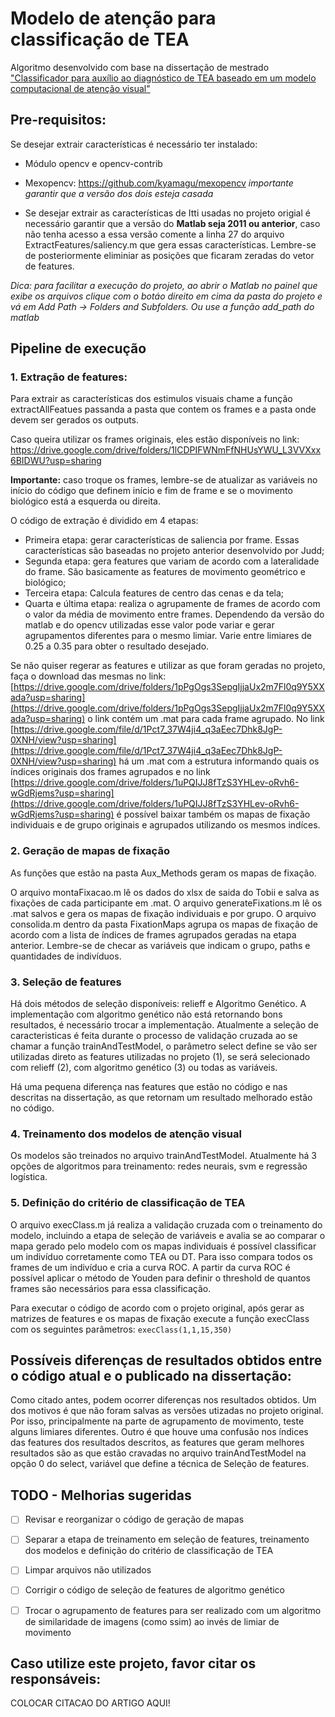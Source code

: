 # Modelo de atenção para classificação de TEA

Algoritmo desenvolvido com base na dissertação de mestrado ["Classificador para auxílio ao diagnóstico de TEA baseado em um modelo computacional de atenção visual"](https://www.teses.usp.br/teses/disponiveis/100/100131/tde-01022018-100042/publico/Corrigida_Jessica_Oliveira.pdf)

## Pre-requisitos:
Se desejar extrair características é necessário ter instalado:
- Módulo opencv e opencv-contrib
- Mexopencv: https://github.com/kyamagu/mexopencv
*importante garantir que a versão dos dois esteja casada*

- Se desejar extrair as características de Itti usadas no projeto origial é necessário garantir que a versão do **Matlab seja 2011 ou anterior**, caso não tenha acesso a essa versão comente a linha 27 do arquivo ExtractFeatures/saliency.m que gera essas características. Lembre-se de posteriormente eliminiar as posições que ficaram zeradas do vetor de features.

*Dica: para facilitar a execução do projeto, ao abrir o Matlab no painel que exibe os arquivos clique com o botáo direito em cima da pasta do projeto e vá em Add Path -> Folders and Subfolders. Ou use a função add_path do matlab*

## Pipeline de execução

### 1. Extração de features:
Para extrair as características dos estimulos visuais chame a função extractAllFeatues passanda a pasta que contem os frames e a pasta onde devem ser gerados os outputs.

Caso queira utilizar os frames originais, eles estão disponíveis no link: https://drive.google.com/drive/folders/1lCDPIFWNmFfNHUsYWU_L3VVXxx6BIDWU?usp=sharing

**Importante:** caso troque os frames, lembre-se de atualizar as variáveis no início do código que definem início e fim de frame e se o movimento biológico está a esquerda ou direita.

O código de extração é dividido em 4 etapas:
- Primeira etapa: gerar características de saliencia por frame. Essas características são baseadas no projeto anterior desenvolvido por Judd;
- Segunda etapa: gera features que variam de acordo com a lateralidade do frame. São basicamente as features de movimento geométrico e biológico;
- Terceira etapa: Calcula features de centro das cenas e da tela;
- Quarta e última etapa: realiza o agrupamente de frames de acordo com o valor da média de movimento entre frames.
Dependendo da versão do matlab e do opencv utilizadas esse valor pode variar e gerar agrupamentos diferentes para o mesmo limiar. Varie entre limiares de 0.25 a 0.35 para obter o resultado desejado.

Se não quiser regerar as features e utilizar as que foram geradas no projeto, faça o download das mesmas no link: [https://drive.google.com/drive/folders/1pPgOgs3SepgIjjaUx2m7Fl0q9Y5XXada?usp=sharing](https://drive.google.com/drive/folders/1pPgOgs3SepgIjjaUx2m7Fl0q9Y5XXada?usp=sharing) o link contém um .mat para cada frame agrupado. No link [https://drive.google.com/file/d/1Pct7_37W4ji4_q3aEec7Dhk8JgP-0XNH/view?usp=sharing](https://drive.google.com/file/d/1Pct7_37W4ji4_q3aEec7Dhk8JgP-0XNH/view?usp=sharing) há um .mat com a estrutura informando quais os índices originais dos frames agrupados e no link [https://drive.google.com/drive/folders/1uPQIJJ8fTzS3YHLev-oRvh6-wGdRjems?usp=sharing](https://drive.google.com/drive/folders/1uPQIJJ8fTzS3YHLev-oRvh6-wGdRjems?usp=sharing) é possível baixar também os mapas de fixação individuais e de grupo originais e agrupados utilizando os mesmos indíces. 

### 2. Geração de mapas de fixação
As funções que estão na pasta Aux_Methods geram os mapas de fixação. 

O arquivo montaFixacao.m lê os dados do xlsx de saida do Tobii e salva as fixações de cada participante em .mat.
O arquivo generateFixations.m lê os .mat salvos e gera os mapas de fixação individuais e por grupo.
O arquivo consolida.m dentro da pasta FixationMaps agrupa os mapas de fixação de acordo com a lista de índices de frames agrupados geradas na etapa anterior. Lembre-se de checar as variáveis que indicam o grupo, paths e quantidades de indivíduos.


### 3. Seleção de features
Há dois métodos de seleção disponíveis: relieff e Algoritmo Genético. A implementação com algoritmo genético não está retornando bons resultados, é necessário trocar a implementação. 
Atualmente a seleção de caracteristicas é feita durante o processo de validação cruzada ao se chamar a função trainAndTestModel, o parâmetro select define se vão ser utilizadas direto as features utilizadas no projeto (1), se será selecionado com relieff (2), com algoritmo genético (3) ou todas as variáveis.

Há uma pequena diferença nas features que estão no código e nas descritas na dissertação, as que retornam um resultado melhorado estão no código.

### 4. Treinamento dos modelos de atenção visual

Os modelos são treinados no arquivo trainAndTestModel. Atualmente há 3 opções de algoritmos para treinamento: redes neurais, svm e regressão logística.

### 5. Definição do critério de classificação de TEA

O arquivo execClass.m já realiza a validação cruzada com o treinamento do modelo, incluindo a etapa de seleção de variáveis e avalia se ao comparar o mapa gerado pelo modelo com os mapas individuais é possível classificar um indivíduo corretamente como TEA ou DT. Para isso compara todos os frames de um indivíduo e cria a curva ROC. A partir da curva ROC é possível aplicar o método de Youden para definir o threshold de quantos frames são necessários para essa classificação.

Para executar o código de acordo com o projeto original, após gerar as matrizes de features e os mapas de fixação execute a função execClass com os seguintes parâmetros: `execClass(1,1,15,350)`


## Possíveis diferenças de resultados obtidos entre o código atual e o publicado na dissertação:
Como citado antes, podem ocorrer diferenças nos resultados obtidos. Um dos motivos é que não foram salvas as versões utizadas no projeto original. Por isso, principalmente na parte de agrupamento de movimento, teste alguns limiares diferentes.
Outro é que houve uma confusão nos índices das features dos resultados descritos, as features que geram melhores resultados são as que estão cravadas no arquivo trainAndTestModel na opção 0 do select, variável que define a técnica de Seleção de features.

## TODO - Melhorias sugeridas
- [ ] Revisar e reorganizar o código de geração de mapas

- [ ] Separar a etapa de treinamento em seleção de features, treinamento dos modelos e definição do critério de classificação de TEA

- [ ] Limpar arquivos não utilizados

- [ ] Corrigir o código de seleção de features de algoritmo genético

- [ ] Trocar o agrupamento de features para ser realizado com um algoritmo de similaridade de imagens (como ssim) ao invés de limiar de movimento



## Caso utilize este projeto, favor citar os responsáveis:

COLOCAR CITACAO DO ARTIGO AQUI!







